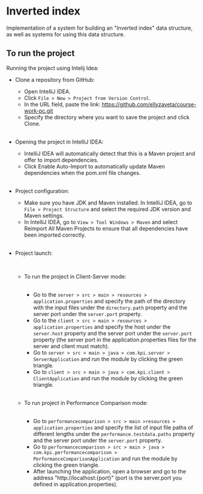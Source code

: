 # Inverted index

Implementation of a system for building an "Inverted index" data structure, as well as systems for using this data structure.

## To run the project

Running the project using Intelij Idea:

* Clone a repository from GitHub:
     * Open IntelliJ IDEA.
     * Click `File > New > Project from Version Control`.
     * In the URL field, paste the link: https://github.com/ellyzaveta/course-work-pc.git
     * Specify the directory where you want to save the project and click Clone.

     <br />
  
* Opening the project in IntelliJ IDEA:
     * IntelliJ IDEA will automatically detect that this is a Maven project and offer to import dependencies.
     * Click Enable Auto-Import to automatically update Maven dependencies when the pom.xml file changes.
     
     <br />
  
* Project configuration:
    * Make sure you have JDK and Maven installed. In IntelliJ IDEA, go to `File > Project Structure` and select the required JDK version and Maven settings.
    * In IntelliJ IDEA, go to `View > Tool Windows > Maven` and select Reimport All Maven Projects to ensure that all dependencies have been imported correctly.
  
    <br />
  
* Project launch:

    <br />
  
    * To run the project in Client-Server mode:
      
        <br />

        * Go to the `server > src > main > resources > application.properties` and specify the path of the directory with the input files under the `directory.path` property and the server port under the `server.port` property.
        * Go to the `client > src > main > resources > application.properties` and specify the host under the `server.host` property and the server port under the `server.port` property (the server port in the application.properties files for the server and client must match).
        * Go to `server > src > main > java > com.kpi.server > ServerApplication` and run the module by clicking the green triangle.
        * Go to `client > src > main > java > com.kpi.client > ClientApplication` and run the module by clicking the green triangle.

    <br />
  
    * To run project in Performance Comparison mode:

        <br />

        * Go to `performancecomparison > src > main >resources > application.properties` and specify the list of input file paths of different lengths under the `performance.testdata.paths` property and the server port under the `server.port` property.
        * Go to `performancecomparison > src > main > java > com.kpi.performancecomparison > PerformanceComparisonApplication` and run the module by clicking the green triangle.
        * After launching the application, open a browser and go to the address "http://localhost:{port}" (port is the server.port you defined in application.properties).


